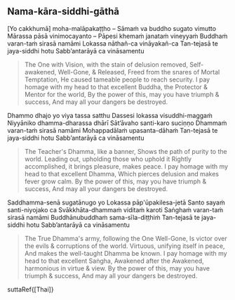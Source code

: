 ## Nama-kāra-siddhi-gāthā<a id="nama-kara-siddhi-gatha"></a>

[Yo cakkhumā] moha-malāpakaṭṭho – Sāmaṁ va buddho sugato vimutto
Mārassa pāsā vinimocayanto – Pāpesi khemaṁ janataṁ vineyyaṁ
Buddhaṁ varan-taṁ sirasā namāmi
Lokassa nāthañ-ca vināyakañ-ca
Tan-tejasā te jaya-siddhi hotu
Sabb’antarāyā ca vināsamentu

<div class="english">

> The One with Vision, with the stain of delusion removed,
> Self-awakened, Well-Gone, & Released,
> Freed from the snares of Mortal Temptation,
> He caused tameable people to reach security.
> I pay homage with my head to that excellent Buddha, the Protector & Mentor for the world,
> By the power of this, may you have triumph & success,
> And may all your dangers be destroyed.

</div>

Dhammo dhajo yo viya tassa satthu
Dassesi lokassa visuddhi-maggaṁ
Niyyāniko dhamma-dharassa dhārī
Sāt’āvaho santi-karo suciṇṇo
Dhammaṁ varan-taṁ sirasā namāmi
Mohappadālaṁ upasanta-dāhaṁ
Tan-tejasā te jaya-siddhi hotu
Sabb’antarāyā ca vināsamentu

<div class="english">

> The Teacher's Dhamma, like a banner,
> Shows the path of purity to the world.
> Leading out, upholding those who uphold it
> Rightly accomplished, it brings pleasure, makes peace.
> I pay homage with my head to that excellent Dhamma,
> Which pierces delusion and makes fever grow calm.
> By the power of this, may you have triumph & success,
> And may all your dangers be destroyed.

</div>

Saddhamma-senā sugatānugo yo
Lokassa pāp'ūpakilesa-jetā
Santo sayaṁ santi-niyojako ca
Svākkhāta-dhammaṁ viditaṁ karoti
Saṅghaṁ varan-taṁ sirasā namāmi
Buddhānubuddhaṁ sama-sīla-diṭṭhiṁ
Tan-tejasā te jaya-siddhi hotu
Sabb’antarāyā ca vināsamentu

<div class="english">

> The True Dhamma's army, following the One Well-Gone,
> Is victor over the evils & corruptions of the world.
> Virtuous, unifying itself in peace,
> And makes the well-taught Dhamma be known.
> I pay homage with my head to that excellent Saṅgha,
> Awakened after the Awakened, harmonious in virtue & view.
> By the power of this, may you have triumph & success,
> And may all your dangers be destroyed.

</div>

suttaRef{[Thai]}
